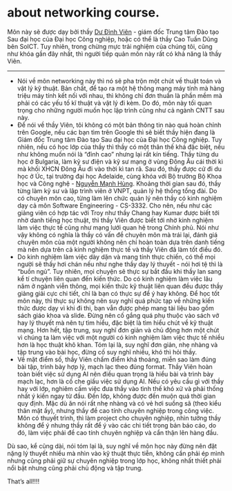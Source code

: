 # about networking course.

Môn này sẽ được dạy bởi thầy [Dư Đình Viên](https://scholar.google.com/citations?user=Ha8t9c4AAAAJ&hl=en) - giám đốc Trung tâm Đào tạo Sau đại học của Đại học Công nghiệp, hoặc có thể là thầy Cao Tuấn Dũng bên SoICT. Tuy nhiên, trong chừng mực trải nghiệm của chúng tôi, cũng như khóa gần đây nhất, thì người tiếp quản môn này rất có khả năng là thầy Viên.

---

- Nói về môn networking này thì nó sẽ pha trộn một chút về thuật toán và vật lý kỹ thuật. Bản chất, để tạo ra một hệ thông mạng máy tính mà hàng triệu máy tính kết nối với nhau, thì không chỉ đơn thuần là phần mềm mà phải có các yếu tố kĩ thuật và vật lý đi kèm. Do đó, môn này tối quan trọng cho những người muốn học lập trình cũng như cả ngành CNTT sau này.
- Để nói về thầy Viên, tôi không có một bản thông tin nào quá hoàn chỉnh trên Google, nếu các bạn tìm trên Google thì sẽ biết thầy hiện đang là Giám đốc Trung tâm Đào tạo Sau đại học của Đại học Công nghiệp. Tuy nhiên, nếu có học lớp của thầy thì thầy có một thân thế khá đặc biệt, nếu như không muốn nói là “đỉnh cao” nhưng lại rất kín tiếng. Thầy từng du học ở Bulgaria, làm kỹ sư điện và kỹ sư mạng ở vùng Đông Âu cái thời kì mà khối XHCN Đông Âu đi vào thời kì tan rã. Sau đó, thầy được cử đi du học ở Úc, tại trường đại học Adelaide, cùng khóa với Bộ trưởng Bộ Khoa học và Công nghệ - [Nguyễn Mạnh Hùng](https://vi.wikipedia.org/wiki/Nguy%E1%BB%85n_M%E1%BA%A1nh_H%C3%B9ng_(thi%E1%BA%BFu_t%C6%B0%E1%BB%9Bng)). Khoảng thời gian sau đó, thầy từng làm kỹ sư và lập trình viên ở VNPT, quản lý hệ thống tổng đài. Do có chuyên môn cao, từng làm lên chức quản lý nên thầy có kinh nghiệm dạy cả môn Software Engineering - CS-3332. Cho nên, nếu như các giảng viên có hợp tác với Troy như thầy Chang hay Kumar được biết tới nhờ danh tiếng học thuật, thì thầy Viên được biết tới nhờ kinh nghiệm làm việc thực tế cũng như mạng lưới quan hệ trong Chính phủ. Nói như vậy không có nghĩa là thầy có vấn đề chuyên môn mà trái lại, đánh giá chuyên môn của một người không nên chỉ hoàn toàn dựa trên danh tiếng mà nên dựa trên cả kinh nghiệm thực tế và thầy Viên đã làm tốt điều đó.
- Do kinh nghiệm làm việc dày dặn và mang tính thực chiến, có thể mọi người sẽ thấy hơi chán nếu như nghe thầy dạy lý thuyết - nói hơi tệ thì là “buồn ngủ”. Tuy nhiên, mọi chuyện sẽ thực sự bắt đầu khi thầy lan sang kể tí chuyện liên quan đến kiến thức. Do có kinh nghiệm làm việc lâu năm ở ngành viễn thông, mọi kiến thức kỹ thuật liên quan đều được thầy giảng giải cực chi tiết, chỉ là bạn có thực sự để ý hay không. Để học tốt môn này, thì thực sự không nên suy nghĩ quá phức tạp về những kiến thức được dạy vì khi đi thi, bạn vẫn được phép mang tài liệu bao gồm sách giáo khoa và slide. Đừng nên cố gắng quá phụ thuộc vào sách vở hay lý thuyết mà nên tự tìm hiểu, đặc biệt là tìm hiểu chút về kỹ thuật mạng. Hơn hết, tập trung, suy nghĩ đơn giản và chủ động hơn một chút vì chúng ta làm việc với một người có kinh nghiệm làm việc thực tế nhiều hơn là học thuật khô khan. Tóm lại là, suy nghĩ đơn giản, nhẹ nhàng và tập trung vào bài học, đừng cố suy nghĩ nhiều, khó thì hỏi thầy.
- Về mặt điểm số, thầy Viên chấm điểm khá thoáng, miễn sao làm đúng bài tập, trình bày hợp lý, mạch lạc theo đúng format. Thầy Viên hoàn toàn biết việc sử dụng AI nên điều quan trọng là hiểu bài và trình bày mạch lạc, hơn là cố che giấu việc sử dụng AI. Nếu có yêu cầu gì với thầy hay với lớp, nghiêm cấm việc đưa thầy vào tình thế khó xử và phải thống nhất ý kiến ngay từ đầu. Đến lớp, không được đến muộn quá thời gian quy định. Mặc dù ăn nói rất nhẹ nhàng và có vẻ hơi suồng sã (theo kiểu thân mật ấy), nhưng thầy đề cao tính chuyên nghiệp trong công việc. Môn có thuyết trình, thì làm project cho chuyên nghiệp, nhìn tưởng thầy không để ý nhưng thầy rất để ý vào các chi tiết trong bản báo cáo, do đó, làm việc phải đề cao tính chuyên nghiệp và cẩn thận lên hàng đầu.

Dù sao, kể cũng dài, nói tóm lại là, suy nghĩ về môn học này đừng nên đặt nặng lý thuyết nhiều mà nhìn vào kỹ thuật thực tiễn, không cần phải ép mình nhưng cũng phải giữ sự chuyên nghiệp trong lớp học, không nhất thiết phải nổi bật nhưng cũng phải chủ động và tập trung.

That’s all!!!!
